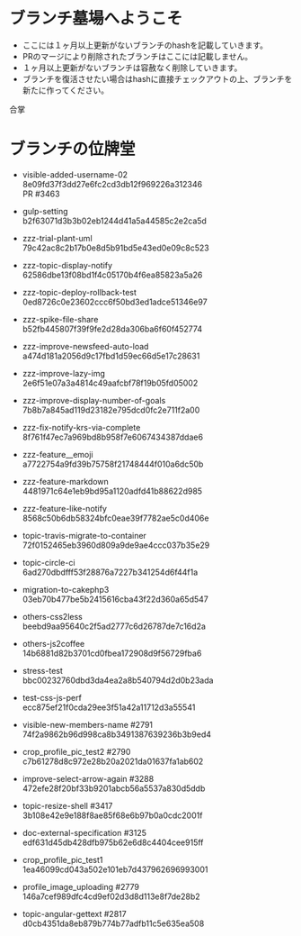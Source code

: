 # ブランチ墓場へようこそ
- ここには１ヶ月以上更新がないブランチのhashを記載していきます。
- PRのマージにより削除されたブランチはここには記載しません。
- １ヶ月以上更新がないブランチは容赦なく削除していきます。
- ブランチを復活させたい場合はhashに直接チェックアウトの上、ブランチを新たに作ってください。

合掌

# ブランチの位牌堂
- visible-added-username-02  
  8e09fd37f3dd27e6fc2cd3db12f969226a312346  
  PR #3463

- gulp-setting  
  b2f63071d3b3b02eb1244d41a5a44585c2e2ca5d

- zzz-trial-plant-uml  
  79c42ac8c2b17b0e8d5b91bd5e43ed0e09c8c523

- zzz-topic-display-notify  
  62586dbe13f08bd1f4c05170b4f6ea85823a5a26

- zzz-topic-deploy-rollback-test  
  0ed8726c0e23602ccc6f50bd3ed1adce51346e97

- zzz-spike-file-share  
  b52fb445807f39f9fe2d28da306ba6f60f452774

- zzz-improve-newsfeed-auto-load  
  a474d181a2056d9c17fbd1d59ec66d5e17c28631

- zzz-improve-lazy-img  
  2e6f51e07a3a4814c49aafcbf78f19b05fd05002

- zzz-improve-display-number-of-goals  
  7b8b7a845ad119d23182e795dcd0fc2e711f2a00

- zzz-fix-notify-krs-via-complete  
  8f761f47ec7a969bd8b958f7e6067434387ddae6

- zzz-feature__emoji  
  a7722754a9fd39b75758f21748444f010a6dc50b

- zzz-feature-markdown  
  4481971c64e1eb9bd95a1120adfd41b88622d985

- zzz-feature-like-notify  
  8568c50b6db58324bfc0eae39f7782ae5c0d406e

- topic-travis-migrate-to-container  
  72f0152465eb3960d809a9de9ae4ccc037b35e29

- topic-circle-ci  
  6ad270dbdfff53f28876a7227b341254d6f44f1a

- migration-to-cakephp3  
  03eb70b477be5b2415616cba43f22d360a65d547
  
- others-css2less  
  beebd9aa95640c2f5ad2777c6d26787de7c16d2a
  
- others-js2coffee  
  14b6881d82b3701cd0fbea172908d9f56729fba6

- stress-test  
  bbc00232760dbd3da4ea2a8b540794d2d0b23ada

- test-css-js-perf  
  ecc875ef21f0cda29ee3f51a42a11712d3a55541 

- visible-new-members-name #2791  
  74f2a9862b96d998ca8b3491387639236b3b9ed4

- crop_profile_pic_test2 #2790  
  c7b61278d8c972e28b20a2021da01637fa1ab602

- improve-select-arrow-again #3288  
  472efe28f20bf33b9201abcb56a5537a830d5ddb

- topic-resize-shell #3417  
  3b108e42e9e188f8ae85f68e6b97b0a0cdc2001f

- doc-external-specification #3125  
  edf631d45db428dfb975b62e6d8c4404cee915ff

- crop_profile_pic_test1  
  1ea46099cd043a502e101eb7d437962696993001

- profile_image_uploading #2779  
  146a7cef989dfc4cd9ef02d3d8d113e8f7de28b2

- topic-angular-gettext #2817  
  d0cb4351da8eb879b774b77adfb11c5e635ea508
